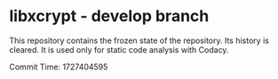 # libxcrypt - develop branch

This repository contains the frozen state of the repository.
Its history is cleared. It is used only for static code
analysis with Codacy.

Commit Time: 1727404595